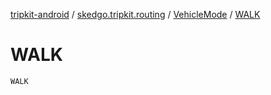[tripkit-android](../../index.md) / [skedgo.tripkit.routing](../index.md) / [VehicleMode](index.md) / [WALK](./-w-a-l-k.md)

# WALK

`WALK`